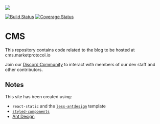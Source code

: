 <img src="https://github.com/MARKETProtocol/dApp/blob/master/src/img/MARKETProtocol-Light.png?raw=true" align="middle">

[![Build Status](https://api.travis-ci.org/MARKETProtocol/blog.svg?branch=master)](https://travis-ci.org/MARKETProtocol/blog) [![Coverage Status](https://coveralls.io/repos/github/MARKETProtocol/blog/badge.svg?branch=master)](https://coveralls.io/github/MARKETProtocol/blog?branch=master)

# CMS

This repository contains code related to the blog to be hosted at cms.marketprotocol.io

Join our [Discord Community](https://marketprotocol.io/discord) to interact with members of our dev staff and other contributors.

## Notes

This site has been created using:
- `react-static` and the [`less-antdesign`](https://github.com/nozzle/react-static/tree/master/examples/less-antdesign) template
- [`styled-components`](https://www.styled-components.com/docs/)
- [Ant Design](https://ant.design/components)
